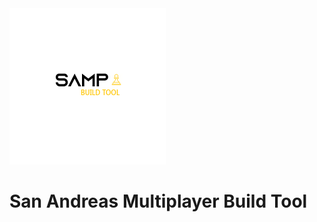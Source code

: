 <img src="samp-brand.png" width=250 height=250 alt="San Andreas Multiplayer Build Tool"/>

# San Andreas Multiplayer Build Tool
